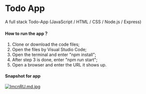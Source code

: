 # Todo App
A full stack Todo-App (JavaScript / HTML / CSS / Node.js / Express)

#### How to run the app？
1. Clone or download the code files;
2. Open the files by Visual Studio Code;
3. Open the terminal and enter "npm install";
4. After step 3 is done, enter "npm run start";
5. Open a browser and enter the URL it shows up.

#### Snapshot for app
[![ImcnRU.md.jpg](https://s3.jpg.cm/2021/09/29/ImcnRU.md.jpg)](https://imagelol.com/image/ImcnRU)

